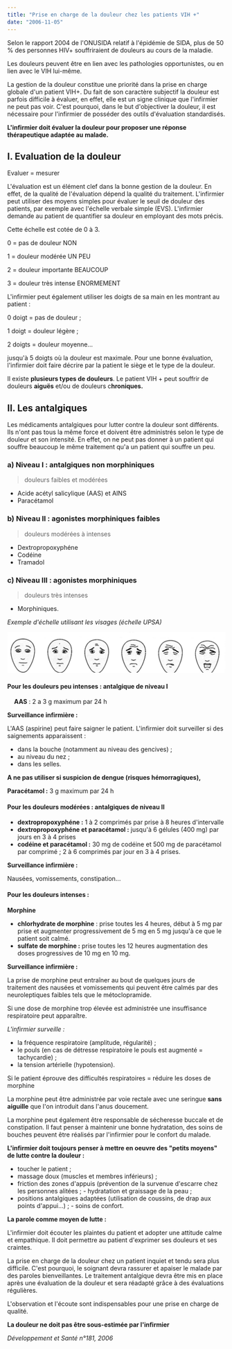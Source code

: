 ```yaml
---
title: "Prise en charge de la douleur chez les patients VIH +"
date: "2006-11-05"
---
```


Selon le rapport 2004 de l'ONUSIDA relatif à l'épidémie de SIDA, plus de 50 % des personnes HIV+ souffriraient de douleurs au cours de la maladie.

Les douleurs peuvent être en lien avec les pathologies opportunistes, ou en lien avec le VIH lui-même.

La gestion de la douleur constitue une priorité dans la prise en charge globale d'un patient VIH+. Du fait de son caractère subjectif la douleur est parfois difficile à évaluer, en effet, elle est un signe clinique que l'infirmier ne peut pas voir. C'est pourquoi, dans le but d'objectiver la douleur, il est nécessaire pour l'infirmier de posséder des outils d'évaluation standardisés.

**L'infirmier doit évaluer la douleur pour proposer une réponse thérapeutique adaptée au malade.**
## I. Evaluation de la douleur

Evaluer = mesurer

L'évaluation est un élément clef dans la bonne gestion de la douleur. En effet, de la qualité de l'évaluation dépend la qualité du traitement. L'infirmier peut utiliser des moyens simples pour évaluer le seuil de douleur des patients, par exemple avec l'échelle verbale simple (EVS). L'infirmier demande au patient de quantifier sa douleur en employant des mots précis.

Cette échelle est cotée de 0 à 3.

0 = pas de douleur NON

1 = douleur modérée UN PEU

2 = douleur importante BEAUCOUP

3 = douleur très intense ENORMEMENT

L'infirmier peut également utiliser les doigts de sa main en les montrant au patient :

0 doigt = pas de douleur ;

1 doigt = douleur légère ;

2 doigts = douleur moyenne...

jusqu'à 5 doigts où la douleur est maximale. Pour une bonne évaluation, l'infirmier doit faire décrire par la patient le siège et le type de la douleur.

Il existe **plusieurs types de douleurs**. Le patient VIH + peut souffrir de douleurs **aiguës** et/ou de douleurs c**hroniques.**

## II. Les antalgiques

Les médicaments antalgiques pour lutter contre la douleur sont différents. Ils n'ont pas tous la même force et doivent être administrés selon le type de douleur et son intensité. En effet, on ne peut pas donner à un patient qui souffre beaucoup le même traitement qu'a un patient qui souffre un peu.

### a) Niveau I : antalgiques non morphiniques

> douleurs faibles et modérées

*   Acide acétyl salicylique (AAS) et AINS
*   Paracétamol

### b) Niveau II : agonistes morphiniques faibles

> douleurs modérées à intenses

*   Dextropropoxyphéne
*   Codéine
*   Tramadol

### c) Niveau III : agonistes morphiniques

> douleurs très intenses

*   Morphiniques.

_Exemple d'échelle utilisant les visages (échelle UPSA)_

![](i168-1.jpg)


#### Pour les douleurs peu intenses : antalgique de niveau I

    **AAS** : 2 a 3 g maximum par 24 h

**Surveillance infirmière :**

L'AAS (aspirine) peut faire saigner le patient. L'infirmier doit surveiller si des saignements apparaissent :

*   dans la bouche (notamment au niveau des gencives) ;
*   au niveau du nez ;
*   dans les selles.

**A ne pas utiliser si suspicion de dengue (risques hémorragiques),**

**Paracétamol :** 3 g maximum par 24 h

#### Pour les douleurs modérées : antalgiques de niveau II

*   **dextropropoxyphéne :** 1 à 2 comprimés par prise à 8 heures d'intervalle
*   **dextropropoxyphéne et paracétamol :** jusqu'à 6 gélules (400 mg) par jours en 3 à 4 prises
*   **codéine et paracétamol :** 30 mg de codéine et 500 mg de paracétamol par comprimé ; 2 à 6 comprimés par jour en 3 à 4 prises.

**Surveillance infirmière :**

Nausées, vomissements, constipation...

#### Pour les douleurs intenses :

**Morphine**

*   **chlorhydrate de morphine** : prise toutes les 4 heures, début à 5 mg par prise et augmenter progressivement de 5 mg en 5 mg jusqu'à ce que le patient soit calmé.
*   **sulfate de morphine :** prise toutes les 12 heures augmentation des doses progressives de 10 mg en 10 mg.

**Surveillance infirmière :**

La prise de morphine peut entraîner au bout de quelques jours de traitement des nausées et vomissements qui peuvent être calmés par des neuroleptiques faibles tels que le métoclopramide.

Si une dose de morphine trop élevée est administrée une insuffisance respiratoire peut apparaître.

_L'infirmier surveille :_

*   la fréquence respiratoire (amplitude, régularité) ;
*   le pouls (en cas de détresse respiratoire le pouls est augmenté = tachycardie) ;
*   la tension artérielle (hypotension).

Si le patient éprouve des difficultés respiratoires = réduire les doses de morphine

La morphine peut être administrée par voie rectale avec une seringue **sans aiguille** que l'on introduit dans l'anus doucement.

La morphine peut également être responsable de sécheresse buccale et de constipation. Il faut penser à maintenir une bonne hydratation, des soins de bouches peuvent être réalisés par l'infirmier pour le confort du malade.

**L'infirmier doit toujours penser à mettre en oeuvre des "petits moyens" de lutte contre la douleur :**

*   toucher le patient ;
*   massage doux (muscles et membres inférieurs) ;
*   friction des zones d'appuis (prévention de la survenue d'escarre chez les personnes alitées ; - hydratation et graissage de la peau ;
*   positions antalgiques adaptées (utilisation de coussins, de drap aux points d'appui...) ; - soins de confort.

**La parole comme moyen de lutte :**

L'infirmier doit écouter les plaintes du patient et adopter une attitude calme et empathique. Il doit permettre au patient d'exprimer ses douleurs et ses craintes.

La prise en charge de la douleur chez un patient inquiet et tendu sera plus difficile. C'est pourquoi, le soignant devra rassurer et apaiser le malade par des paroles bienveillantes. Le traitement antalgique devra être mis en place après une évaluation de la douleur et sera réadapté grâce à des évaluations régulières.

L'observation et l'écoute sont indispensables pour une prise en charge de qualité.

**La douleur ne doit pas être sous-estimée par l'infirmier**

_Développement et Santé n°181, 2006_
